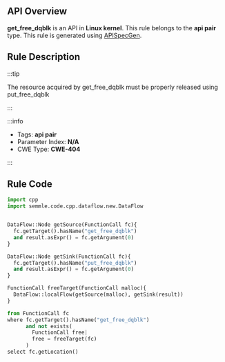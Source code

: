 ---
---


## API Overview
**get_free_dqblk** is an API in **Linux kernel**. This rule belongs to the **api pair** type. This rule is generated using [APISpecGen](../../tools/APISpecGen).
## Rule Description

:::tip

The resource acquired by get_free_dqblk must be properly released using put_free_dqblk

:::

:::info

- Tags: **api pair**
- Parameter Index: **N/A**
- CWE Type: **CWE-404**

:::

## Rule Code
```python
import cpp
import semmle.code.cpp.dataflow.new.DataFlow


DataFlow::Node getSource(FunctionCall fc){
  fc.getTarget().hasName("get_free_dqblk")
  and result.asExpr() = fc.getArgument(0)
}

DataFlow::Node getSink(FunctionCall fc){
  fc.getTarget().hasName("put_free_dqblk")
  and result.asExpr() = fc.getArgument(0)
}

FunctionCall freeTarget(FunctionCall malloc){
  DataFlow::localFlow(getSource(malloc), getSink(result))
}

from FunctionCall fc
where fc.getTarget().hasName("get_free_dqblk")
      and not exists(
        FunctionCall free| 
        free = freeTarget(fc)
      )
select fc.getLocation()

    
```